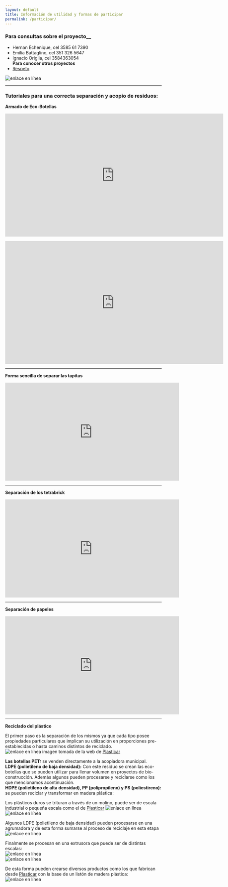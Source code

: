 ```yaml
---
layout: default
title: Información de utilidad y formas de participar
permalink: /participar/
---
```


### Para consultas sobre el proyecto__  
- Hernan Echenique, cel 3585 61 7390  
- Emilia Battaglino, cel 351 326 5647  
- Ignacio Origlia, cel 3584363054  
__Para conocer otros proyectos__  
- [Respeto](https://respeto.org.ar)  

![enlace en línea](/img/panfleto.jpeg)

---

### Tutoriales para una correcta separación y acopio de residuos:

__Armado de Eco-Botellas__

<iframe width="702" height="395" src="https://www.youtube.com/embed/o_Cpvr_62p4" frameborder="0" allow="accelerometer; autoplay; encrypted-media; gyroscope; picture-in-picture" allowfullscreen></iframe>

<p id="imgcentrada"> <iframe width="702" height="395" src="https://www.youtube.com/embed/n3fzEF3u7To" frameborder="0" allow="accelerometer; autoplay; encrypted-media; gyroscope; picture-in-picture" allowfullscreen></iframe> </p>

---

__Forma sencilla de separar las tapitas__

<iframe width="560" height="315" src="https://www.youtube.com/embed/znBfPu97dDw" frameborder="0" allow="accelerometer; autoplay; encrypted-media; gyroscope; picture-in-picture" allowfullscreen></iframe>

---

__Separación de los tetrabrick__
<iframe width="560" height="315" src="https://www.youtube.com/embed/0rOXM-eur6U" frameborder="0" allow="accelerometer; autoplay; encrypted-media; gyroscope; picture-in-picture" allowfullscreen></iframe>

---

__Separación de papeles__
<iframe width="560" height="315" src="https://www.youtube.com/embed/U3ObOyIO85Q" frameborder="0" allow="accelerometer; autoplay; encrypted-media; gyroscope; picture-in-picture" allowfullscreen></iframe>

---

__Reciclado del plástico__

El primer paso es la separación de los mismos ya que cada tipo posee propiedades particulares que implican su utilización en proporciones pre-establecidas o hasta caminos distintos de reciclado.  
![enlace en línea](/img/plasticos.png)
imagen tomada de la web de [Plasticar](https://www.plasticar.ml/proceso-plasticar)  

__Las botellas PET:__ se venden directamente a la acopiadora municipal.  
__LDPE (polietileno de baja densidad):__ Con este residuo se crean las eco-botellas que se pueden utilizar para llenar volumen en proyectos de bio-construcción. Además algunos pueden procesarse y reciclarse como los que mencionamos acontinuación.   
__HDPE (polietileno de alta densidad), PP (polipropileno) y PS (poliestireno):__ se pueden reciclar y transformar en madera plástica:

Los plásticos duros se trituran a través de un molino, puede ser de escala industrial o pequeña escala como el de [Plasticar](https://www.plasticar.ml/#Productos)
![enlace en línea](/img/molino1.jpg) ![enlace en línea](/img/molino2.png)

Algunos LDPE (polietileno de baja densidad) pueden procesarse en una agrumadora y de esta forma sumarse al proceso de reciclaje en esta etapa
![enlace en línea](/img/agrumadora.jpg)

Finalmente se procesan en una extrusora que puede ser de distintas escalas:  
![enlace en línea](/img/extrusora.jpg)  
![enlace en línea](/img/extrusora2.jpg)  

De esta forma pueden crearse diversos productos como los que fabrican desde [Plasticar](https://www.plasticar.ml/#Productos) con la base de un listón de madera plástica:  
![enlace en línea](/img/extrusora2.jpg)  
